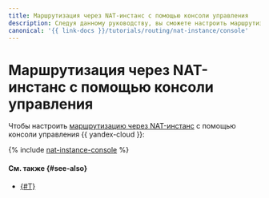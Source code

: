 ```yaml
---
title: Маршрутизация через NAT-инстанс с помощью консоли управления
description: Следуя данному руководству, вы сможете настроить маршрутизацию через NAT-инстанс с помощью консоли управления.
canonical: '{{ link-docs }}/tutorials/routing/nat-instance/console'
---
```


# Маршрутизация через NAT-инстанс с помощью консоли управления


Чтобы настроить [маршрутизацию через NAT-инстанс](index.md) с помощью консоли управления {{ yandex-cloud }}:

{% include [nat-instance-console](../../../_tutorials/routing/nat-instance-console.md) %}

#### См. также {#see-also}

* [{#T}](terraform.md)